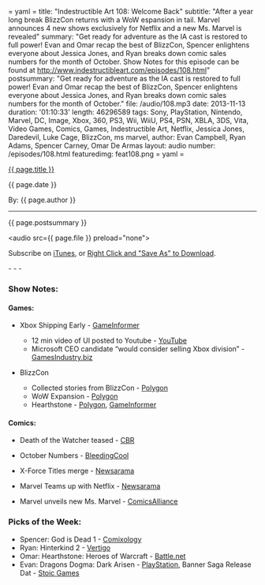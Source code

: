 = yaml =
title: "Indestructible Art 108: Welcome Back"
subtitle: "After a year long break BlizzCon returns with a WoW espansion in tail. Marvel announces 4 new shows exclusively for Netflix and a new Ms. Marvel is revealed"
summary: "Get ready for adventure as the IA cast is restored to full power! Evan and Omar recap the best of BlizzCon, Spencer enlightens everyone about Jessica Jones, and Ryan breaks down comic sales numbers for the month of October. Show Notes for this episode can be found at http://www.indestructibleart.com/episodes/108.html"
postsummary: "Get ready for adventure as the IA cast is restored to full power! Evan and Omar recap the best of BlizzCon, Spencer enlightens everyone about Jessica Jones, and Ryan breaks down comic sales numbers for the month of October."
file: /audio/108.mp3
date: 2013-11-13
duration: '01:10:33'
length: 46296589
tags: Sony, PlayStation, Nintendo, Marvel, DC, Image, Xbox, 360, PS3, Wii, WiiU, PS4, PSN, XBLA, 3DS, Vita, Video Games, Comics, Games, Indestructible Art, Netflix, Jessica Jones, Daredevil, Luke Cage, BlizzCon, ms marvel,
author: Evan Campbell, Ryan Adams, Spencer Carney, Omar De Armas
layout: audio
number: /episodes/108.html
featuredimg: feat108.png
= yaml =

<a href="{{ page.url }}" class='postTitleLink'><p class='postTitle'>{{ page.title }}</p></a>
<p class='postPublished'>{{ page.date }}</p>
<p class='postAuthor'>By: {{ page.author }}</p>
<hr>

<p class='podcastSummary'>{{ page.postsummary }}</p>

<audio src={{ page.file }} preload="none"></audio>
<p class='subLinks'>Subscribe on <a href='http://bit.ly/iapodcast'>iTunes</a>, or <a href={{ page.file }}>Right Click and "Save As" to Download</a>.</p>
- - -

### Show Notes:  ###
#### Games: ####
* Xbox Shipping Early - [GameInformer](http://www.gameinformer.com/b/news/archive/2013/11/10/customer-receives-early-xbox-one-shipment-details-update-and-game-installation-sizes.aspx)
    * 12 min video of UI posted to Youtube - [YouTube](http://www.youtube.com/watch?v=xhe6jV-APwM)
    * Microsoft CEO candidate “would consider selling Xbox division” - [GamesIndustry.biz](http://www.gamesindustry.biz/articles/2013-11-08-microsoft-ceo-candidate-would-consider-selling-xbox)

* BlizzCon
    * Collected stories from BlizzCon - [Polygon](http://www.polygon.com/2013/11/8/5081434/blizzcon-2013-the-latest-on-wow-diablo-hearthstone-and-heroes-of-the)
    * WoW Expansion  - [Polygon](http://www.polygon.com/2013/11/8/5081560/world-of-warcraft-warlords-of-draenor-expansion)
    * Hearthstone - [Polygon](http://www.polygon.com/2013/11/8/5082508/hearthstone-heroes-of-warcraft-expand-pve-adventures), [GameInformer](http://www.gameinformer.com/b/news/archive/2013/11/08/-hearthstone-goes-into-open-beta-next-month.aspx)

#### Comics: ####
* Death of the Watcher teased - [CBR](http://www.comicbookresources.com/?page=article&id=49010)

* October Numbers - [BleedingCool](http://www.bleedingcool.com/2013/11/08/marvel-and-dc-comics-neck-and-neck-for-october-as-walking-dead-takes-the-top-spot/)

* X-Force Titles merge - [Newsarama](http://www.newsarama.com/19504-marvel-s-two-x-force-series-merge-into-one-new-series-in-2014.html)

* Marvel Teams up with Netflix - [Newsarama](http://www.newsarama.com/19503-daredevil-iron-fist-luke-cage-defenders-headed-to-tv-in-disney-marvel-netflix-deal.html)

* Marvel unveils new Ms. Marvel - [ComicsAlliance](http://comicsalliance.com/marvel-comics-ms-marvel-g-willow-wilson-alphona-muslim-teen/)

### Picks of the Week: ###
* Spencer: God is Dead 1 - [Comixology](http://www.comixology.com/God-Is-Dead/comics-series/11510)
* Ryan: Hinterkind 2 - [Vertigo](http://www.vertigocomics.com/comics/hinterkind-2013/hinterkind-2)
* Omar: Hearthstone: Heroes of Warcraft - [Battle.net](http://us.battle.net/hearthstone/en/)
* Evan: Dragons Dogma: Dark Arisen - [PlayStation](http://us.playstation.com/games/dragon-s-dogma-dark-arisen-ps3.html), Banner Saga Release Dat - [Stoic Games](http://stoicstudio.com/announcement-video-is-live/)
